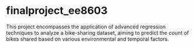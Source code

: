# finalproject_ee8603
This project encompasses the application of advanced regression techniques to analyze a bike-sharing dataset, aiming to predict the count of bikes shared based on various environmental and temporal factors.
